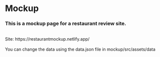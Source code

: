 # Mockup

### This is a mockup page for a restaurant review site.
 <br /> 
Site: https://restaurantmockup.netlify.app/ 
<br />
<br />
You can change the data using the data.json file in mockup/src/assets/data
